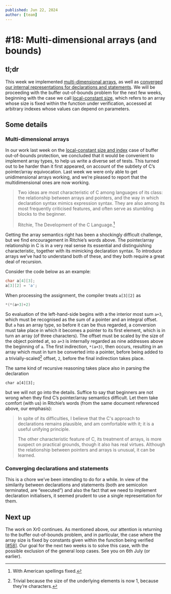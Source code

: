 ```yaml
---
published: Jun 22, 2024
author: [team]
---
```


# #18: Multi-dimensional arrays (and bounds)

## tl;dr

This week we implemented [multi-dimensional
arrays](https://github.com/xr0-org/xr0/issues/61), as well as [converged our
internal representations for declarations and
statements](https://github.com/xr0-org/xr0/issues/63).  We will be proceeding
with the buffer out-of-bounds problem for the next few weeks, beginning with the
case we call [local-constant size](https://github.com/xr0-org/xr0/issues/58),
which refers to an array whose size is fixed within the function under
verification, accessed at arbitrary indexes whose values can depend on
parameters.

## Some details

### Multi-dimensional arrays

In our work last week on the [local-constant size and
index](https://github.com/xr0-org/xr0/issues/57) case of buffer out-of-bounds
protection, we concluded that it would be convenient to implement array types,
to help us write a diverse set of tests. This turned out to be
harder than it first appeared, on account of the subtlety of C’s pointer/array
equivocation. Last week we were only able to get unidimensional arrays working,
and we’re pleased to report that the multidimensional ones are now working.

> Two ideas are most characteristic of C among languages of its class: the
> relationship between arrays and pointers, and the way in which
> declaration syntax mimics expression syntax. They are also among its
> most frequently criticised features, and often serve as stumbling blocks
> to the beginner.
> 
> Ritchie, The Development of the C Language.[^ritchie]

  [^ritchie]: With American spellings fixed.

Getting the array semantics right has been a shockingly difficult challenge, but
we find encouragement in Ritchie’s words above. The pointer/array relationship
in C is in a very real sense its essential and distinguishing characteristic,
together with its mimicking declaration syntax. To introduce arrays we’ve had to
understand both of these, and they both require a great deal of recursion.

Consider the code below as an example:

```C
char a[4][3];
a[3][2] = 'a';
```

When processing the assignment, the compiler treats `a[3][2]` as

```C
*(*(a+3)+2)
```

So evaluation of the left-hand-side begins with a the interior most sum `a+3`,
which must be recognised as the sum of a pointer and an integral offset. But `a`
has an array type, so before it can be thus regarded, a conversion must take
place in which it becomes a pointer to its first element, which is in turn an
array (of three characters). The offset must be scaled by the size of the object
pointed at, so `a+3` is internally regarded as nine addresses above the
beginning of `a`. The first indirection, `*(a+3)`, then occurs, resulting in an
array which must in turn be converted into a pointer, before being added to a
trivially-scaled[^trivially] offset, `2`, before the final indirection takes place.

  [^trivially]: Trivial because the size of the underlying elements is now 1,
  because they’re characters.

The same kind of recursive reasoning takes place also in parsing the declaration

```
char a[4][3];
```

but we will not go into the details. Suffice to say that beginners are not wrong
when they find C’s pointer/array semantics difficult. Let them take comfort
(with us) in Ritchie’s words (from the same document referenced above, our
emphasis):

> In spite of its difficulties, I believe that the C's approach to
> declarations remains plausible, and am comfortable with it; it is a
> useful unifying principle.
> 
> The other characteristic feature of C, its treatment of arrays, is
> more suspect on practical grounds, though it also has real virtues.
> Although the relationship between pointers and arrays is unusual, it
> can be learned.

### Converging declarations and statements

This is a chore we’ve been intending to do for a while. In view of the similarity
between declarations and statements (both are semicolon terminated, are
“executed”) and also the fact that we need to implement declaration
initialisers, it seemed prudent to use a single representation for them.

## Next up

The work on Xr0 continues. As mentioned above, our attention is returning to the
buffer out-of-bounds problem, and in particular, the case where the array size
is fixed by constants given within the function being verified
[[#58](https://github.com/xr0-org/xr0/issues/58)]. Our goal for the next two
weeks is to solve this case, with the possible exclusion of the general loop
cases. See you on 6th July (or earlier).
